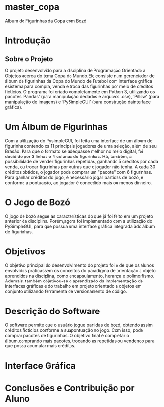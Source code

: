 # master_copa
Album de Figurinhas da Copa com Bozó
# Introdução
## Sobre o Projeto
O projeto desenvolvido para a disciplina de Programação Orientado a Objetos acerca do tema Copa do Mundo.Ele consiste num gerenciador de álbum de figurinhas da Copa do Mundo de Futebol com interface gráfica esistema para compra, venda e troca das figurinhas por meio de créditos fictícios. 
O programa foi criado completamente em Python 3, utilizando os pacotes ‘Pandas’ (para manipulação dedados e  arquivos .csv), ‘Pillow’ (para manipulação de imagens) e ‘PySimpleGUI’ (para construção dainterface gráfica). 
# Um Álbum de Figurinhas
Com a utilização do PysimpleGUI, foi feita uma interface de um álbum de figurinha contendo os 11 principais jogadores de uma seleção, além de seu Brasão. Para que o formato se adequasse melhor no meio digital, foi decidido por 3 linhas e 4 colunas de figurinhas. Há, também, a possibilidade de vender figurinhas repetidas, ganhando 5 créditos por cada venda, ou trocar figurinhas por outras que o jogador não tenha. A cada 30 créditos obtidos, o jogador pode comprar um "pacote" com 6 figurinhas. Para ganhar créditos do jogo, é necessário jogar partidas de bozó, e conforme a pontuação, ao jogador é concedido mais ou menos dinheiro.
# O Jogo de Bozó
O jogo de bozó segue as características do que já foi feito em um projeto anterior da disciplina. Porém,agora foi implementado com a utilização do PySimpleGUI, para que possua uma interface gráfica integrada àdo álbum de figurinhas.

# Objetivos
O objetivo principal do desenvolvimento do projeto foi o de que os alunos envolvidos praticassem os conceitos do paradigma de orientação a objeto aprendidos na disciplina, como encapsulamento, herança e polimorfismo. Ademais, também objetivou-se o aprendizado da implementação de interfaces gráficas e do trabalho em projeto orientado a objetos em conjunto utilizando ferramenta de versionamento de código.

# Descrição do Software
O software permite que o usuário jogue partidas de bozó, obtendo assim créditos fictícios conforme a suapontuação no jogo. Com isso, pode comprar pacotes de figurinhas. O objetivo final é completar o álbum,comprando mais pacotes, trocando as repetidas ou vendendo para que possa acumular mais créditos.
# Interface Gráfica
# Conclusões e Contribuição por Aluno